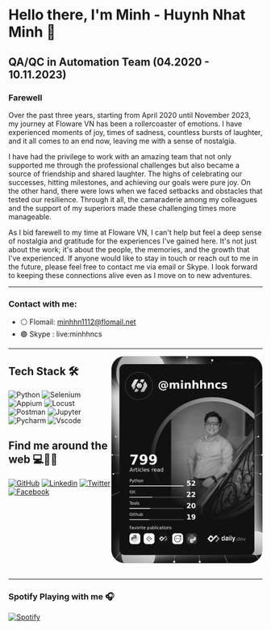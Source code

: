 # Hello there, I'm Minh - Huynh Nhat Minh 🙋‍
## QA/QC in Automation Team (04.2020 - 10.11.2023)

### Farewell

Over the past three years, starting from April 2020 until November 2023, my journey at Floware VN has been a rollercoaster of emotions. I have experienced moments of joy, times of sadness, countless bursts of laughter, and it all comes to an end now, leaving me with a sense of nostalgia.

I have had the privilege to work with an amazing team that not only supported me through the professional challenges but also became a source of friendship and shared laughter. The highs of celebrating our successes, hitting milestones, and achieving our goals were pure joy. On the other hand, there were lows when we faced setbacks and obstacles that tested our resilience. Through it all, the camaraderie among my colleagues and the support of my superiors made these challenging times more manageable.

As I bid farewell to my time at Floware VN, I can't help but feel a deep sense of nostalgia and gratitude for the experiences I've gained here. It's not just about the work; it's about the people, the memories, and the growth that I've experienced. If anyone would like to stay in touch or reach out to me in the future, please feel free to contact me via email or Skype. I look forward to keeping these connections alive even as I move on to new adventures.

---

### Contact with me: 
- &#9898;   Flomail: minhhn1112@flomail.net
- &#128994; Skype  : live:minhhncs

<hr>

<a href="https://app.daily.dev/minhhncs">
  <img align="right" src="minhhncs.png" min-width="250" min-height="250" width="300" alt="Minh Huỳnh's Dev Card"/>
</a>

## Tech Stack 🛠
![Python](https://img.shields.io/badge/Python-FFD43B?style=for-the-badge&logo=python&logoColor=blue)
![Selenium](https://img.shields.io/badge/Selenium-43B02A?style=for-the-badge&logo=Selenium&logoColor=white)
![Appium](https://img.shields.io/badge/Appium-3f1357?style=for-the-badge&logo=Appium&logoColor=white)
![Locust](https://img.shields.io/badge/Locust-116931?style=for-the-badge&logo=locust&logoColor=white)
![Postman](https://img.shields.io/badge/Postman-FF6C37?style=for-the-badge&logo=Postman&logoColor=white)
![Jupyter](https://img.shields.io/badge/Jupyter-F37626.svg?&style=for-the-badge&logo=Jupyter&logoColor=white)
![Pycharm](https://img.shields.io/badge/PyCharm-000000.svg?&style=for-the-badge&logo=PyCharm&logoColor=white)
![Vscode](https://img.shields.io/badge/VSCode-0078D4?style=for-the-badge&logo=visual%20studio%20code&logoColor=white)

## Find me around the web 💻👨‍💻

[![GitHub](https://img.shields.io/badge/Github-100000?style=for-the-badge&logo=github&logoColor=white)](https://github.com/minhhngr)
[![Linkedin](https://img.shields.io/badge/Linkedin-0077B5?style=for-the-badge&logo=linkedin&logoColor=white)](https://www.linkedin.com/in/minhhncs/)
[![Twitter](https://img.shields.io/badge/Twitter-1DA1F2?style=for-the-badge&logo=twitter&logoColor=white)](https://twitter.com/minhhuynh_nhat)
[![Facebook](https://img.shields.io/badge/Facebook-1877F2?style=for-the-badge&logo=facebook&logoColor=white)](https://www.facebook.com/minhhuynhcs)

<br/>
<br/>
<br/>
<br/>
<br/>
<br/>
<br/>
<br/>

<hr>


### Spotify Playing with me 🎧

[![Spotify](https://novatorem-kyzbk7wxl-bardiesel.vercel.app/api/spotify)](https://open.spotify.com/track/6zAiRKvAMlXHxEtyO4yxIO?si=821dc8706b834fed)

<!--
**minhhngr/minhhngr** is a ✨ _special_ ✨ repository because its `README.md` (this file) appears on your GitHub profile.

Here are some ideas to get you started:

- 🔭 I’m currently working on ...
- 🌱 I’m currently learning ...
- 👯 I’m looking to collaborate on ...
- 🤔 I’m looking for help with ...
- 💬 Ask me about ...
- 📫 How to reach me: ...
- 😄 Pronouns: ...
- ⚡ Fun fact: ...
-->
